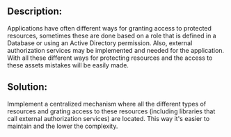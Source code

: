 ## Description:

Applications have often different ways for granting access to protected resources, sometimes these are 
done based on a role that is defined in a Database or using an Active Directory permission. Also, external
authorization services may be implemented and needed for the application. With all these different ways 
for protecting resources and the access to these assets mistakes will be easily made. 

## Solution:

Immplement a centralized mechanism where all the different types of resources and grating access to 
these resources (including libraries that call external authorization services) are located. This way
it's easier to maintain and the lower the complexity.
